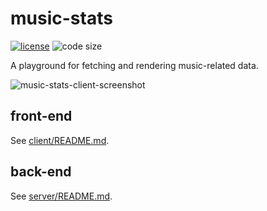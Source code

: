 # music-stats

  [![license][license-image]][license-url]
  ![code size][code-size-image]

A playground for fetching and rendering music-related data.

![music-stats-client-screenshot](https://user-images.githubusercontent.com/2470363/39891429-d6b570e0-549d-11e8-8c7f-7349dbced7e4.png)

## front-end

See [client/README.md](client/README.md).

## back-end

See [server/README.md](server/README.md).

[license-image]: https://img.shields.io/github/license/oleksmarkh/music-stats.svg?style=flat-square
[license-url]: https://github.com/oleksmarkh/music-stats/blob/master/LICENSE
[code-size-image]: https://img.shields.io/github/languages/code-size/oleksmarkh/music-stats.svg?style=flat-square
